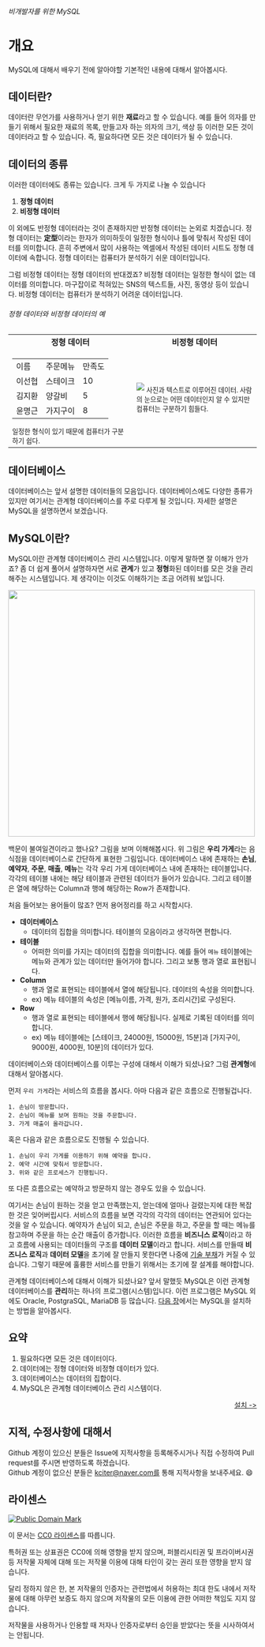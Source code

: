 ###### 비개발자를 위한 MySQL
# 개요

MySQL에 대해서 배우기 전에 알아야할 기본적인 내용에 대해서 알아봅시다.

## 데이터란?
데이터란 무언가를 사용하거나 얻기 위한 **재료**라고 할 수 있습니다. 예를 들어 의자를 만들기 위해서 필요한 재료의 목록, 만들고자 하는 의자의 크기, 색상 등 이러한 모든 것이 데이터라고 할 수 있습니다. 즉, 필요하다면 모든 것은 데이터가 될 수 있습니다.

## 데이터의 종류
이러한 데이터에도 종류는 있습니다. 크게 두 가지로 나눌 수 있습니다

1. **정형 데이터**
2. **비정형 데이터**

이 외에도 반정형 데이터라는 것이 존재하지만 반정형 데이터는 논외로 치겠습니다.
정형 데이터는 **定型**이라는 한자가 의미하듯이 일정한 형식이나 틀에 맞춰서 작성된 데이터를 의미합니다. 흔히 주변에서 많이 사용하는 엑셀에서 작성된 데이터 시트도 정형 데이터에 속합니다. 정형 데이터는 컴퓨터가 분석하기 쉬운 데이터입니다.

그럼 비정형 데이터는 정형 데이터의 반대겠죠? 비정형 데이터는 일정한 형식이 없는 데이터를 의미합니다. 마구잡이로 적혀있는 SNS의 텍스트들, 사진, 동영상 등이 있습니다. 비정형 데이터는 컴퓨터가 분석하기 어려운 데이터입니다.

###### 정형 데이터와 비정형 데이터의 예
<table>
  <tr><td align='center'><b>정형 데이터</b></td><td align='center'><b>비정형 데이터</b></td></tr>
  <tr>
    <td width='50%'>
      <table>
        <tr><td>이름</td><td>주문메뉴</td><td>만족도</td></tr>
        <tr><td>이선협</td><td>스테이크</td><td>10</td></tr>
        <tr><td>김지환</td><td>양갈비</td><td>5</td></tr>
        <tr><td>윤명근</td><td>가지구이</td><td>8</td></tr>
      </table>
      <sub>일정한 형식이 있기 때문에 컴퓨터가 구분하기 쉽다.</sub>
    </td>
    <td>
      <img src='https://github.com/kciter/MySQLForNonDeveloper/blob/master/Images/unstructured_data_sns.png?raw=true'>
      <sub>사진과 텍스트로 이루어진 데이터. 사람의 눈으로는 어떤 데이터인지 알 수 있지만 컴퓨터는 구분하기 힘들다.</sub>
    </td>
  </tr>
</table>

## 데이터베이스
데이터베이스는 앞서 설명한 데이터들의 모음입니다. 데이터베이스에도 다양한 종류가 있지만 여기서는 관계형 데이터베이스를 주로 다루게 될 것입니다. 자세한 설명은 MySQL을 설명하면서 보겠습니다.

## MySQL이란?
MySQL이란 관계형 데이터베이스 관리 시스템입니다. 이렇게 말하면 잘 이해가 안가죠? 좀 더 쉽게 풀어서 설명하자면 서로 **관계**가 있고 **정형**화된 데이터를 모은 것을 관리해주는 시스템입니다. 제 생각이는 이것도 이해하기는 조금 어려워 보입니다.

<img src='https://github.com/kciter/MySQLForNonDeveloper/blob/master/Images/restaurant_database_example.png?raw=true' width='500px'>

백문이 불여일견이라고 했나요? 그림을 보며 이해해봅시다. 위 그림은 **우리 가게**라는 음식점을 데이터베이스로 간단하게 표현한 그림입니다. 데이터베이스 내에 존재하는 **손님**, **예약자**, **주문**, **매출**, **메뉴**는 각각 우리 가게 데이터베이스 내에 존재하는 테이블입니다. 각각의 테이블 내에는 해당 테이블과 관련된 데이터가 들어가 있습니다. 그리고 테이블은 열에 해당하는 Column과 행에 해당하는 Row가 존재합니다.

처음 들어보는 용어들이 많죠? 먼저 용어정리를 하고 시작합시다.
* **데이터베이스**
  * 데이터의 집합을 의미합니다. 테이블의 모음이라고 생각하면 편합니다.
* **테이블**
  * 어떠한 의미를 가지는 데이터의 집합을 의미합니다. 예를 들어 `메뉴` 테이블에는 메뉴와 관계가 있는 데이터만 들어가야 합니다. 그리고 보통 행과 열로 표현됩니다.
* **Column**
  * 행과 열로 표현되는 테이블에서 열에 해당됩니다. 데이터의 속성을 의미합니다.
  * ex) 메뉴 테이블의 속성은 [메뉴이름, 가격, 원가, 조리시간]로 구성된다.
* **Row**
  * 행과 열로 표현되는 테이블에서 행에 해당됩니다. 실제로 기록된 데이터를 의미합니다.
  * ex) 메뉴 테이블에는 [스테이크, 24000원, 15000원, 15분]과 [가지구이, 9000원, 4000원, 10분]의 데이터가 있다.

데이터베이스와 데이터베이스를 이루는 구성에 대해서 이해가 되셨나요? 그럼 **관계형**에 대해서 알아봅시다.

먼저 `우리 가게`라는 서비스의 흐름을 봅시다. 아마 다음과 같은 흐름으로 진행될겁니다.
```
1. 손님이 방문합니다.
2. 손님이 메뉴를 보며 원하는 것을 주문합니다.
3. 가게 매출이 올라갑니다.
```
혹은 다음과 같은 흐름으로도 진행될 수 있습니다.
```
1. 손님이 우리 가게를 이용하기 위해 예약을 합니다.
2. 예약 시간에 맞춰서 방문합니다.
3. 위와 같은 프로세스가 진행됩니다.
```
또 다른 흐름으로는 예약하고 방문하지 않는 경우도 있을 수 있습니다.

여기서는 손님이 원하는 것을 얻고 만족했는지, 얻는데에 얼마나 걸렸는지에 대한 복잡한 것은 잊어버립시다. 서비스의 흐름을 보면 각각의 각각의 데이터는 연관되어 있다는 것을 알 수 있습니다. 예약자가 손님이 되고, 손님은 주문을 하고, 주문을 할 때는 메뉴를 참고하며 주문을 하는 순간 매출이 증가합니다. 이러한 흐름을 **비즈니스 로직**이라고 하고 흐름에 사용되는 데이터들의 구조를 **데이터 모델**이라고 합니다. 서비스를 만들때 **비즈니스 로직**과 **데이터 모델**을 초기에 잘 만들지 못한다면 나중에 [기술 부채](https://brunch.co.kr/@pubjinson/23)가 커질 수 있습니다. 그렇기 때문에 훌륭한 서비스를 만들기 위해서는 초기에 잘 설계를 해야합니다.

관계형 데이터베이스에 대해서 이해가 되셨나요? 앞서 말했듯 MySQL은 이런 관계형 데이터베이스를 **관리**하는 하나의 프로그램(시스템)입니다. 이런 프로그램은 MySQL 외에도 Oracle, PostgraSQL, MariaDB 등 많습니다. [다음 장](INSTALL.md)에서는 MySQL을 설치하는 방법을 알아봅시다.

## 요약
1. 필요하다면 모든 것은 데이터이다.
2. 데이터에는 정형 데이터와 비정형 데이터가 있다.
3. 데이터베이스는 데이터의 집합이다.
4. MySQL은 관계형 데이터베이스 관리 시스템이다.

<p align="right">
<a href='INSTALL.md'>설치 -></a>
</p>

## 지적, 수정사항에 대해서
Github 계정이 있으신 분들은 Issue에 지적사항을 등록해주시거나 직접 수정하여 Pull request를 주시면 반영하도록 하겠습니다. <br>Github 계정이 없으신 분들은 kciter@naver.com를 통해 지적사항을 보내주세요. :smile:

## 라이센스
<a rel="license" href="http://creativecommons.org/publicdomain/mark/1.0/">
<img src="https://licensebuttons.net/p/mark/1.0/88x31.png" alt="Public Domain Mark" />
</a>

이 문서는 [CC0 라이센스](LICENSE)를 따릅니다.

특허권 또는 상표권은 CC0에 의해 영향을 받지 않으며, 퍼블리시티권 및 프라이버시권 등 저작물 자체에 대해 또는 저작물 이용에 대해 타인이 갖는 권리 또한 영향을 받지 않습니다.

달리 정하지 않은 한, 본 저작물의 인증자는 관련법에서 허용하는 최대 한도 내에서 저작물에 대해 아무런 보증도 하지 않으며 저작물의 모든 이용에 관한 어떠한 책임도 지지 않습니다.

저작물을 사용하거나 인용할 때 저자나 인증자로부터 승인을 받았다는 뜻을 시사하여서는 안됩니다.
